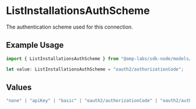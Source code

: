 # ListInstallationsAuthScheme

The authentication scheme used for this connection.

## Example Usage

```typescript
import { ListInstallationsAuthScheme } from "@amp-labs/sdk-node/models/operations";

let value: ListInstallationsAuthScheme = "oauth2/authorizationCode";
```

## Values

```typescript
"none" | "apiKey" | "basic" | "oauth2/authorizationCode" | "oauth2/authorizationCodePKCE" | "oauth2/clientCredentials" | "oauth2/password"
```